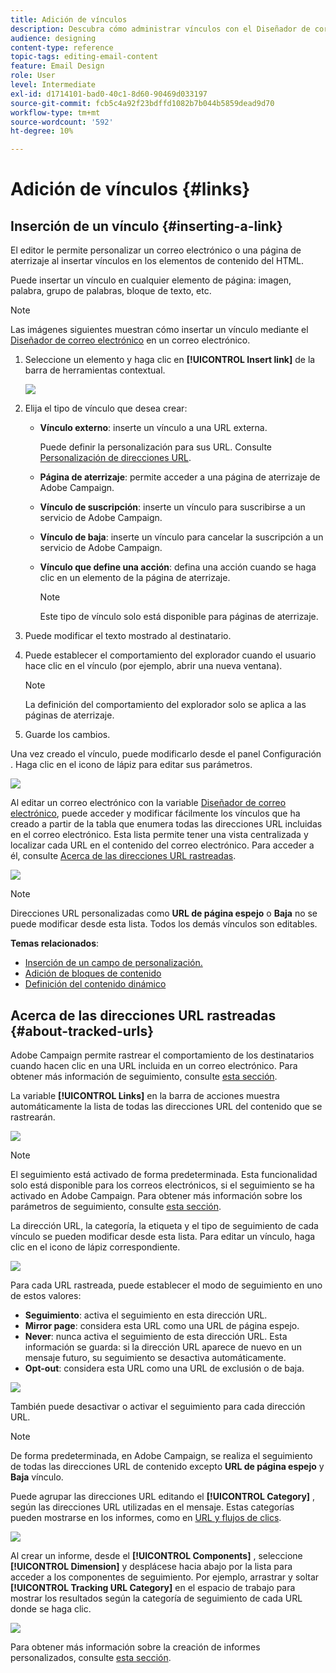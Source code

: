 ```yaml
---
title: Adición de vínculos
description: Descubra cómo administrar vínculos con el Diseñador de correo electrónico.
audience: designing
content-type: reference
topic-tags: editing-email-content
feature: Email Design
role: User
level: Intermediate
exl-id: d1714101-bad0-40c1-8d60-90469d033197
source-git-commit: fcb5c4a92f23bdffd1082b7b044b5859dead9d70
workflow-type: tm+mt
source-wordcount: '592'
ht-degree: 10%

---
```


# Adición de vínculos {#links}

## Inserción de un vínculo {#inserting-a-link}

El editor le permite personalizar un correo electrónico o una página de aterrizaje al insertar vínculos en los elementos de contenido del HTML.

Puede insertar un vínculo en cualquier elemento de página: imagen, palabra, grupo de palabras, bloque de texto, etc.

>[!NOTE]
>
>Las imágenes siguientes muestran cómo insertar un vínculo mediante el [Diseñador de correo electrónico](../../designing/using/designing-content-in-adobe-campaign.md) en un correo electrónico.

1. Seleccione un elemento y haga clic en **[!UICONTROL Insert link]** de la barra de herramientas contextual.

   ![](assets/des_insert_link.png)

1. Elija el tipo de vínculo que desea crear:

   * **Vínculo externo**: inserte un vínculo a una URL externa.

      Puede definir la personalización para sus URL. Consulte [Personalización de direcciones URL](../../designing/using/using-reusable-content.md#creating-a-content-fragment).

   * **Página de aterrizaje**: permite acceder a una página de aterrizaje de Adobe Campaign.
   * **Vínculo de suscripción**: inserte un vínculo para suscribirse a un servicio de Adobe Campaign.
   * **Vínculo de baja**: inserte un vínculo para cancelar la suscripción a un servicio de Adobe Campaign.
   * **Vínculo que define una acción**: defina una acción cuando se haga clic en un elemento de la página de aterrizaje.

      >[!NOTE]
      >
      >Este tipo de vínculo solo está disponible para páginas de aterrizaje.

1. Puede modificar el texto mostrado al destinatario.
1. Puede establecer el comportamiento del explorador cuando el usuario hace clic en el vínculo (por ejemplo, abrir una nueva ventana).

   >[!NOTE]
   >
   >La definición del comportamiento del explorador solo se aplica a las páginas de aterrizaje.

1. Guarde los cambios.

Una vez creado el vínculo, puede modificarlo desde el panel Configuración . Haga clic en el icono de lápiz para editar sus parámetros.

![](assets/des_link_edit.png)

Al editar un correo electrónico con la variable [Diseñador de correo electrónico](../../designing/using/designing-content-in-adobe-campaign.md), puede acceder y modificar fácilmente los vínculos que ha creado a partir de la tabla que enumera todas las direcciones URL incluidas en el correo electrónico. Esta lista permite tener una vista centralizada y localizar cada URL en el contenido del correo electrónico. Para acceder a él, consulte [Acerca de las direcciones URL rastreadas](#about-tracked-urls).

![](assets/des_link_list.png)

>[!NOTE]
>
>Direcciones URL personalizadas como **URL de página espejo** o **Baja** no se puede modificar desde esta lista. Todos los demás vínculos son editables.

**Temas relacionados**:

* [Inserción de un campo de personalización.](../../designing/using/personalization.md#inserting-a-personalization-field)
* [Adición de bloques de contenido](../../designing/using/personalization.md#adding-a-content-block)
* [Definición del contenido dinámico](../../designing/using/personalization.md#defining-dynamic-content-in-an-email)

## Acerca de las direcciones URL rastreadas {#about-tracked-urls}

Adobe Campaign permite rastrear el comportamiento de los destinatarios cuando hacen clic en una URL incluida en un correo electrónico. Para obtener más información de seguimiento, consulte [esta sección](../../sending/using/tracking-messages.md#about-tracking).

La variable **[!UICONTROL Links]** en la barra de acciones muestra automáticamente la lista de todas las direcciones URL del contenido que se rastrearán.

![](assets/des_links.png)

>[!NOTE]
>
>El seguimiento está activado de forma predeterminada. Esta funcionalidad solo está disponible para los correos electrónicos, si el seguimiento se ha activado en Adobe Campaign. Para obtener más información sobre los parámetros de seguimiento, consulte [esta sección](../../administration/using/configuring-email-channel.md#tracking-parameters).

La dirección URL, la categoría, la etiqueta y el tipo de seguimiento de cada vínculo se pueden modificar desde esta lista. Para editar un vínculo, haga clic en el icono de lápiz correspondiente.

![](assets/des_links_tracking.png)

Para cada URL rastreada, puede establecer el modo de seguimiento en uno de estos valores:

* **Seguimiento**: activa el seguimiento en esta dirección URL.
* **Mirror page**: considera esta URL como una URL de página espejo.
* **Never**: nunca activa el seguimiento de esta dirección URL. Esta información se guarda: si la dirección URL aparece de nuevo en un mensaje futuro, su seguimiento se desactiva automáticamente.
* **Opt-out**: considera esta URL como una URL de exclusión o de baja.

![](assets/des_link_tracking_type.png)

También puede desactivar o activar el seguimiento para cada dirección URL.

>[!NOTE]
>
>De forma predeterminada, en Adobe Campaign, se realiza el seguimiento de todas las direcciones URL de contenido excepto **URL de página espejo** y **Baja** vínculo.

Puede agrupar las direcciones URL editando el **[!UICONTROL Category]** , según las direcciones URL utilizadas en el mensaje. Estas categorías pueden mostrarse en los informes, como en [URL y flujos de clics](../../reporting/using/urls-and-click-streams.md).

![](assets/des_link_tracking_category.png)

Al crear un informe, desde el **[!UICONTROL Components]** , seleccione **[!UICONTROL Dimension]** y desplácese hacia abajo por la lista para acceder a los componentes de seguimiento. Por ejemplo, arrastrar y soltar **[!UICONTROL Tracking URL Category]** en el espacio de trabajo para mostrar los resultados según la categoría de seguimiento de cada URL donde se haga clic.

![](assets/des_link_tracking_report.png)

Para obtener más información sobre la creación de informes personalizados, consulte [esta sección](../../reporting/using/about-dynamic-reports.md).
